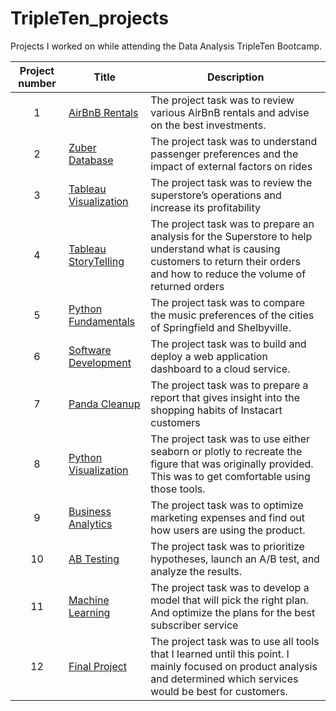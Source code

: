 # TripleTen_projects
Projects I worked on while attending the Data Analysis TripleTen Bootcamp.


| Project number | Title | Description |
| :-----------: | ----------- |----------- |
| 1 |[AirBnB Rentals](https://github.com/Ryukuma1/TripleTen_projects/tree/main/AirBnB%20Project) | The project task was to review various AirBnB rentals and advise on the best investments. |
| 2 |[Zuber Database](https://github.com/Ryukuma1/TripleTen_projects/tree/main/Zuber%20Database) | The project task was to understand passenger preferences and the impact of external factors on rides |
| 3 |[Tableau Visualization](https://github.com/Ryukuma1/TripleTen_projects/tree/main/Tableau%20Project) | The project task was to review the superstore’s operations and increase its profitability |
| 4 |[Tableau StoryTelling](https://github.com/Ryukuma1/TripleTen_projects/tree/main/Tableau%20Storytelling) | The project task was to prepare an analysis for the Superstore to help understand what is causing customers to return their orders and how to reduce the volume of returned orders |
| 5 |[Python Fundamentals](https://github.com/Ryukuma1/TripleTen_projects/tree/main/Python%20Fundamental%20Project) | The project task was to compare the music preferences of the cities of Springfield and Shelbyville. |
| 6 |[Software Development](https://github.com/Ryukuma1/car) | The project task was to build and deploy a web application dashboard to a cloud service. |
| 7 |[Panda Cleanup](https://github.com/Ryukuma1/TripleTen_projects/tree/main/Panda%20Cleanup) | The project task was to prepare a report that gives insight into the shopping habits of Instacart customers |
| 8 |[Python Visualization](https://github.com/Ryukuma1/TripleTen_projects/tree/main/Python%20Visualization) | The project task was to use either seaborn or plotly to recreate the figure that was originally provided. This was to get comfortable using those tools. |
| 9 |[Business Analytics](https://github.com/Ryukuma1/TripleTen_projects/tree/main/Business%20Analytics) | The project task was to optimize marketing expenses and find out how users are using the product. |
| 10 |[AB Testing](https://github.com/Ryukuma1/TripleTen_projects/tree/main/AB%20Testing) | The project task was to prioritize hypotheses, launch an A/B test, and analyze the results. |
| 11 |[Machine Learning](https://github.com/Ryukuma1/TripleTen_projects/tree/main/Machine%20Learning) | The project task was to develop a model that will pick the right plan. And optimize the plans for the best subscriber service |
| 12 |[Final Project](https://github.com/Ryukuma1/TripleTen_projects/tree/main/Final%20Project) | The project task was to use all tools that I learned until this point. I mainly focused on product analysis and determined which services would be best for customers. |
